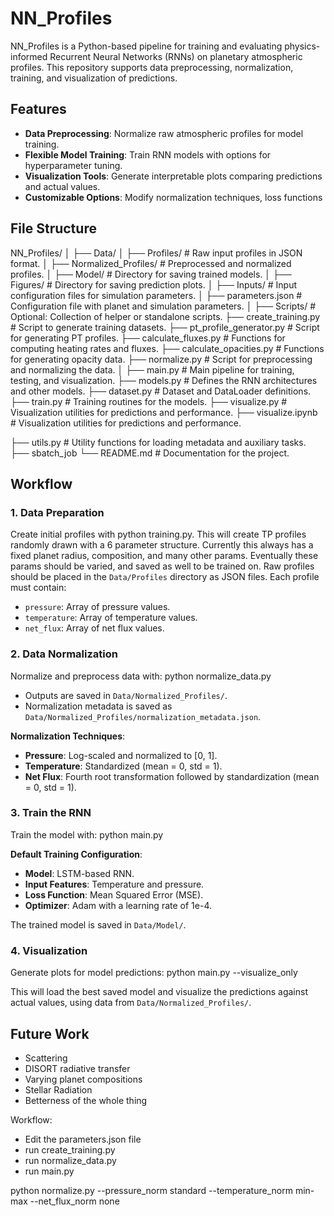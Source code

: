 # NN_Profiles

NN_Profiles is a Python-based pipeline for training and evaluating physics-informed Recurrent Neural Networks (RNNs) on planetary atmospheric profiles. This repository supports data preprocessing, normalization, training, and visualization of predictions.

## Features

- **Data Preprocessing**: Normalize raw atmospheric profiles for model training.
- **Flexible Model Training**: Train RNN models with options for hyperparameter tuning.
- **Visualization Tools**: Generate interpretable plots comparing predictions and actual values.
- **Customizable Options**: Modify normalization techniques, loss functions

## File Structure


NN_Profiles/
│
├── Data/
│   ├── Profiles/               # Raw input profiles in JSON format.
│   ├── Normalized_Profiles/    # Preprocessed and normalized profiles.
│   ├── Model/                  # Directory for saving trained models.
│
├── Figures/                    # Directory for saving prediction plots.
│
├── Inputs/                     # Input configuration files for simulation parameters.
│   ├── parameters.json         # Configuration file with planet and simulation parameters.
│
├── Scripts/                    # Optional: Collection of helper or standalone scripts.
├── create_training.py          # Script to generate training datasets.
├── pt_profile_generator.py     # Script for generating PT profiles.
├── calculate_fluxes.py         # Functions for computing heating rates and fluxes.
├── calculate_opacities.py      # Functions for generating opacity data.
├── normalize.py                # Script for preprocessing and normalizing the data.
│
├── main.py                     # Main pipeline for training, testing, and visualization.
├── models.py                   # Defines the RNN architectures and other models.
├── dataset.py                  # Dataset and DataLoader definitions.
├── train.py                    # Training routines for the models.
├── visualize.py                # Visualization utilities for predictions and performance.
├── visualize.ipynb                # Visualization utilities for predictions and performance.

├── utils.py                    # Utility functions for loading metadata and auxiliary tasks.
├── sbatch_job
└── README.md                   # Documentation for the project.




## Workflow

### 1. Data Preparation

Create initial profiles with python training.py. This will create TP profiles randomly drawn with a 6 parameter structure.
Currently this always has a fixed planet radius, composition, and many other params. Eventually these params should be varied, and saved as well to be trained on.
Raw profiles should be placed in the `Data/Profiles` directory as JSON files. Each profile must contain:
- `pressure`: Array of pressure values.
- `temperature`: Array of temperature values.
- `net_flux`: Array of net flux values.

### 2. Data Normalization

Normalize and preprocess data with: python normalize_data.py

- Outputs are saved in `Data/Normalized_Profiles/`.
- Normalization metadata is saved as `Data/Normalized_Profiles/normalization_metadata.json`.

**Normalization Techniques**:
- **Pressure**: Log-scaled and normalized to [0, 1].
- **Temperature**: Standardized (mean = 0, std = 1).
- **Net Flux**: Fourth root transformation followed by standardization (mean = 0, std = 1).

### 3. Train the RNN

Train the model with: python main.py

**Default Training Configuration**:
- **Model**: LSTM-based RNN.
- **Input Features**: Temperature and pressure.
- **Loss Function**: Mean Squared Error (MSE).
- **Optimizer**: Adam with a learning rate of 1e-4.

The trained model is saved in `Data/Model/`.

### 4. Visualization

Generate plots for model predictions: python main.py --visualize_only

This will load the best saved model and visualize the predictions against actual values, using data from `Data/Normalized_Profiles/`.

## Future Work

- Scattering
- DISORT radiative transfer
- Varying planet compositions
- Stellar Radiation
- Betterness of the whole thing







Workflow:
- Edit the parameters.json file
- run create_training.py
- run normalize_data.py
- run main.py



python normalize.py --pressure_norm standard --temperature_norm min-max --net_flux_norm none
